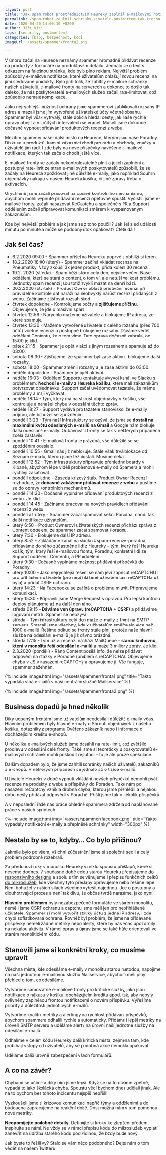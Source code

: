 ```yaml
---
layout: post
title: "Jak spam robot prostřednictvím Heureky zaplnil e-mailovými notifikacemi schránky našich uživatelů – Postmortem tak trochu jinak"
permalink: /spam-robot-zaplnil-schranky-zivatelu-postmortem-tak-trochu-jinak/
date: 2020-04-20 14:00:10 +0200
author: Jiří Vích
tags: [security, postmortem]
categories: [blog, bezpecnost, kod]
imageUrl: /assets/spammer/fronta2.png

---
```


V únoru začal na Heurece neznámý spammer hromadně přidávat recenze na produkty z formuláře na produktovém detailu. Jednalo se o text s odkazem na falešnou stránku, kde bylo plno reklam. Největší problém způsobily e-mailové notifikace, které uživatelům ohlašují novou recenzi na jimi sledované produkty. Bylo jich tolik, že zahltily e-mailové schránky našich uživatelů, e-mailové fronty na serverech a dokonce to došlo tak daleko, že nás poskytovatelé e-mailových služeb začali rate-limitovat, což způsobilo nemalé komplikace.

Jako nejrychlejší možnost ochrany jsme spammerovi zablokovali rozsahy IP adres a mazali jsme jím vytvořené uživatelské účty včetně obsahu. Spammer byl však vytrvalý, stále dokola hledal cesty, jak naše rychlé opravy obejít a v určitých intervalech se vracel. Museli jsme dokonce dočasně vypnout přidávání produktových recenzí z webu.

Mezitím spammer našel další místo na Heurece, kterým jsou naše Poradny. Diskuse u produktů, kam si zákazníci chodí pro radu a obchody, značky a uživatelé jim radí. I zde byly na nové příspěvky navěšené e-mailové notifikace, kterých tak začalo chodit ještě více.

E-mailové fronty se začaly nekontrolovatelně plnit a jejich zaplnění a postupný rate-limit ze stran e-mailových poskytovatelů způsobili, že se začaly na Heurece zpožďovat jiné důležité e-maily, jako například Souhrn objednávky nákupu v našem Heureka košíku, či jiné zprávy třeba o aktivacích.

Urychleně jsme začali pracovat na opravě kontrolního mechanismu, abychom mohli vypnuté přidávání recenzí opětovně spustit. Vyčistili jsme e-mailové fronty, začali nasazovat ReCaptchu a společně s PR a Support oddělením začali připravovat komunikaci směrem k vyspamovaným zákazníkům.

Kde byl největší problém a jak jsme se z toho poučili? Jak šel sled událostí minutu po minutě a může se podobný útok opakovat? Čtěte dál!

## Jak šel čas?
* 6.2.2020 09:00 - Spammer přišel na Heureku poprvé a obhlíží si terén.
* 18.2.2020 18:00 (úterý) - Spammer začíná vkládat recenze na Pneumatiky. Vždy zkouší 3x jeden produkt, přidá kolem 30 recenzí.
* 19.2. 2020 (středa) - Spam běží skoro celý den, nejvíce večer. Naše oddělení, které se stará o content, o tom ví, ale netuší velikost problému. Jednotky spam recenzí jsou totiž zvyklí mazat na denní bázi.
* 20.2.2020 (čtvrtek) - Product Owner oblasti přidávání recenzí při pravidelné kontrole dat naráží na neobvyklý nárůst recenzí přidaných z webu. Začínáme zjišťovat rozsah škod. 
* čtvrtek dopoledne - Kontrolujeme počty a **zjišťujeme příčinu**. Objevujeme, že jde o masivní spam.
* čtvrtek 12:56 - Narychlo mažeme uživatele a blokujeme IP adresu, ze které spamuje.
* čtvrtek 13:30 - Mažeme vytvořené uživatele z celého rozsahu (přes 700 účtů) včetně recenzí a postupně blokujeme rozsahy. Dáváme vědět oddělení Contentu, že o tom víme. Tato oprava dočasně zabrala, od 15:00 je klid.
* pátek 21:15 - Spammer je opět v akci s jiným rozsahem a spamuje až do 03:00.
* sobota 08:30 - Zjišťujeme, že spammer byl zase aktivní, blokujeme další rozsahy.
* sobota 18:00 - Spammer změnil rozsahy a je zase aktivní do 03:00.
* neděle dopoledne - Spammer je opět aktivní.
* neděle 16:03 - Oddělení Supportu kontaktuje #vyvoj kanál ve Slacku s problémem: **Nechodí e-maily z Heureka košíku**, které mají zákazníkům potvrzovat objednávku. Support začal uvědomovat tazatele, že máme problémy a mají vyčkávat.
* neděle 18:14 - Tým, který má na starost objednávky v Košíku, vše kontroluje a nenašel chybu v odesílání těchto zpráv.
* neděle 18:27 - Support vydává pro tazatele stanovisko, že e-maily přijdou, ale bohužel se zpožděním.
* pondělí 3:23 - Tým naší Infrastuktury se ozývá, že jsme se **dostali na maximální kvótu odeslaných e-mailů na Gmail** a Google nám blokuje další odesílané e-maily. Odbavování fronty se tak v některých případech zcela zastavilo.
* pondělí 10:41 - E-mailová fronta je prázdná, vše důležité se se zpožděním odeslalo.
* pondělí 10:55 - Gmail nás již neblokuje. Stále však trvá blokace od Seznam e-mailu, kterou jsme též dostali. Musíme čekat.
* pondělí 12:52 - Tým infrastruktury připravuje přehledné boardy v Kibaně, abychom lépe viděli problémové e-maily od Spamera a mohli rychleji zasahovat.
* pondělí odpoledne - Zasedá krizový štáb. Product Owner Recenzí rozhoduje, že **dočasně zakážeme přidávat recenze z webu** a pustíme se do opravy kontrolních mechanismů.
* pondělí 14:30 - Dočasně vypínáme přidávání produktových recenzí z webu. Je klid.
* pondělí 14:45 - Začínáme pracovat na nových pravidlech přidávání recenzí z webu.
* pondělí až úterý - Spammer začal spamovat sekci Poradna, chodí tak další notifikace uživatelům.
* úterý 6:50 - Product Ownerovi uživatelských recenzí přichází zpráva z Content oddělení, že spammer začal spamovat Poradnu.
* úterý 7:30 - Blokujeme další IP adresu.
* úterý 8:52 - Zakládáme kanál na slacku #spam-recenze-poradna, přidáváme do něho zúčastněné lidi z Heureky – tým, který řeší Heureka košík, tým, který řeší e-mailovou frontu, Poradnu, konkrétní lidi ze Support oddělení, Contentu, a PR oddělení
* úterý 9:30 - Dočasně vypínáme možnost přidávání příspěvků do Poradny.
* úterý 10:00 - Jako nejrychlejší řešení se nám jeví zapnout reCAPTCHU i pro přihlášené uživatele (pro nepřihlášené uživatele tam reCAPTCHa už byla) a přidat CSRF ochranu.
* úterý 14:23 - Na Facebooku se začíná o problému mluvit. Připravujeme komunikaci.
* úterý 15:30 - Připravili jsme Merge Request s úpravou. Pro lepší kontrolu deploy plánujeme až na další den ráno.
* středa 09:15 - **Dáváme ven úpravu (reCAPTCHA + CSRF)** a přidáváme logování metrik.
Spamer se neozývá.
* středa - Tým infrastruktury celý den maže e-maily z front na SMTP serveru. Smazali jsme všechny, kde k uživatelům směřovalo více než 1000 e-mailů. Řešíme odkud se fronty stále plní, protože naše hlavní služba na odesílání e-mailů je již dávno prázdná.
* středa 17:15 - Tým uživ. recenzí nachází MailQueue – **starou knihovnu, která v monolitu řeší odesílání e-mailů** a maže 3 miliony zpráv. Je klid.
* 2.3.2020 (pondělí) - Ráno Content posílá info, že nelze přidávat odpovědi na otázky v Poradně (problém s reCAPTCHA). Objevujeme chybu v JS v nasazení reCAPTCHy a opravujeme ji. Vše funguje, spammer zažehnán.

{% include image.html
      img="/assets/spammer/fronta1.png"
      title="Takto vypadala vlna e-mailů v naší centrální službě Mailservice" %}

{% include image.html
      img="/assets/spammer/fronta2.png" %}

## Business dopadů je hned několik

Díky ucpaným frontám jsme uživatelům neodesílali důležité e-maily včas. Hlavním problémem byly hlavně e-maily o Shrnutí objednávek z našeho košíku, dotazníky z programu Ověřeno zákazník nebo i informace o docházejícím kreditu e-shopů.

U několika e-mailových služeb jsme dosáhli na rate-limit, což zvětšilo prodlevu v odesílání celé fronty. Také jsme si teoreticky u poskytovatelů e-mailových schránek mohli poškodit reputaci – to je ale pouze spekulace.

Dalším dopadem bylo, že jsme zahltili schránky našich uživatelů, zákazníků a e-shopů. V některých případech se jednalo až o tisíce e-mailů.

Uživatelé Heureky v době vypnutí vkládání nových příspěvků nemohli psát recenze na produkty z webu a příspěvky do Poraden. Také nám po nasazení reCaptchy vznikla drobná chyba, kterou jsme přehlédli a nějakou dobu nešly přidávat odpovědi v Poradně. Přišli jsme tak o několik příspěvků.

A v neposlední řadě nás práce ohledně spammera zdržela od naplánované práce v našich sprintech.

{% include image.html
      img="/assets/spammer/facebook.png"
      title="Takto vypadaly notifikační e-maily a přeplněné schránky"
      width="300px" %}

## Nestalo by se to, kdyby… Co bylo příčinou?

Jakmile bylo po všem, všichni zúčastnění jsme si společně sedli a celý problém podrobně rozebrali.

Za předchozí roky v monolitu Heureky vzniklo spoustu přešlapů, které si neseme dodnes. V současné době celou starou Heureku přepisujeme [do responzivního designu](/jak-pripravujeme-novou-responzivni-heureku) a spolu s tím se věnujeme i přepisu funkčních celků [do mikroslužeb](/menimeheureku-chystame-mezinarodni-oneplatform/), kde všechny tyto přešlapy opravujeme nebo řešíme lépe. Není bohužel v našich silách všechno vyřešit najednou. Jde o postupný a dlouhotrvající proces a není tak divu, že občas tvrdě narazíme, jako nyní.

**Hlavním problémem** byly nezabezpečené formuláře ve starém monolitu, neměli jsme CSRF ochranu a captchu jsme měli jen pro nepřihlášené uživatele. Spammer si mohl vytvořit stovky účtu z jedné IP adresy, i zde chybí sofistikovaná ochrana. Rovněž byl problém, že jsme na přidávané příspěvky neměli žádné metriky nebo alerty, které by nás včas upozornily na nekalou aktivitu. V rámci oprav a úprav jsme se také hůře orientovali ve starém monolitickém kódu. 

## Stanovili jsme si konkrétní kroky, co musíme upravit

Všechna místa, kde odesíláme e-maily v monolitu starou metodou, napojíme na naši jednotnou e-mailovou službu Mailservice, abychom měli plný přehled o tom, co odesíláme.

Vytvoříme samostatné e-mailové fronty pro kritické služby, jako jsou notifikace o nákupu v košíku, docházejícím kreditu apod. tak, aby nebyly ovlivněny zaplněnou frontou notifikacemi o novém příspěvku. Vyřešíme priority a důležitosti jednotlivých e-mailů.

Vytvoříme kvalitní metriky a alertingy na rychlost přidávání příspěvků, abychom spammera odhalili rychle a automaticky. Přidáme i lepší metriky na úroveň SMTP serveru a uděláme alerty na úrovni naší jednotné služby na odesílání e-mailů.

Odhalíme v celém kódu Heureky další kritická místa, zejména tam, kde probíhají vstupy od uživatelů, aby se podobná akce nemohla opakovat.

Uděláme další úrovně zabezpečení všech formulářů.

## A co na závěr?

Chybami se učíme a díky nim jsme lepší. Když se na to díváme zpětně, vypadá to jako školácká chyba. Spoustu věcí bychom dnes udělali jinak. Ale na to bychom bez tohoto incicentu nejspíš nepřišli.

Vyzkoušeli jsme si krizovou komunikaci napříč týmy a odděleními a do budoucna zapracujeme na reakční době. Dost možná nám v tom pomohou nové metriky.

**Neopomíjejte podobné detaily.** Definujte si kroky ke zlepšení předem, inspirujte se námi. Ne vždy se v rámci přepisu kódu do mikroslužeb vyplatí zanevřít na údržbu starého kódu pod vidinou, že bzdy bude nový.

Jak byste to řešili vy? Stalo se vám něco podobného? Dejte nám o tom vědět na našem Twitteru.